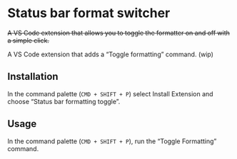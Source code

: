 # Status bar format switcher

~~A VS Code extension that allows you to toggle the formatter on and off with a simple click.~~

A VS Code extension that adds a “Toggle formatting” command. (wip)

## Installation

In the command palette (`CMD + SHIFT + P`) select Install Extension and choose “Status bar formatting toggle”.

## Usage

In the command palette (`CMD + SHIFT + P`), run the “Toggle Formatting” command.
